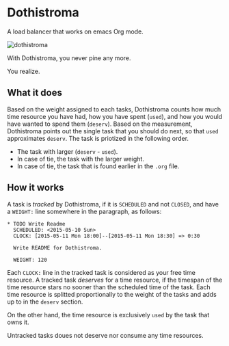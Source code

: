 # Dothistroma
A load balancer that works on emacs Org mode.

![dothistroma](https://cloud.githubusercontent.com/assets/512367/7553961/150ab76c-f74d-11e4-8651-d582ef450742.png)

With Dothistroma, you never pine any more.

You realize.

## What it does

Based on the weight assigned to each tasks, Dothistroma counts how much time resource you have had, how you have spent (`used`), and how you would have wanted to spend them (`deserv`). Based on the measurement, Dothistroma points out the single task that you should do next, so that `used` approximates `deserv`. The task is priotized in the following order.

- The task with larger (`deserv` - `used`).
- In case of tie, the task with the larger weight.
- In case of tie, the task that is found earlier in the `.org` file.
 
## How it works

A task is _tracked_ by Dothistroma, if it is `SCHEDULED` and not `CLOSED`, and have a `WEIGHT:` line somewhere in the paragraph, as follows:

```Org
* TODO Write Readme
  SCHEDULED: <2015-05-10 Sun>
  CLOCK: [2015-05-11 Mon 18:00]--[2015-05-11 Mon 18:30] => 0:30
  
  Write README for Dothistroma.
  
  WEIGHT: 120
```

Each `CLOCK:` line in the tracked task is considered as your free time resource. A tracked task _deserves_ for a time resource, if the timespan of the time resource stars no sooner than the scheduled time of the task. Each time resource is  splitted proportionally to the weight of the tasks and adds up to in the `deserv` section.

On the other hand, the time resource is exclusively `used` by the task that owns it.

Untracked tasks doues not deserve nor consume any time resources.



